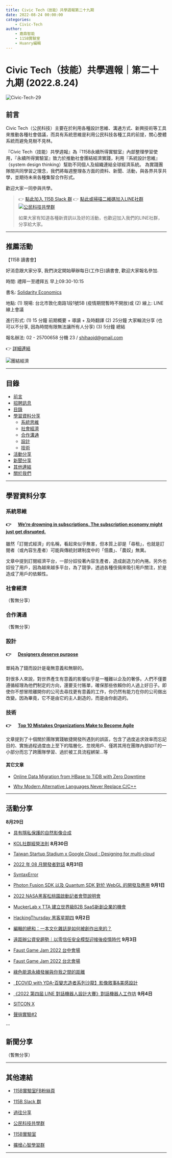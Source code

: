 ```yaml
---
title: Civic Tech（技能）共學週報第二十九期
date: 2022-08-24 00:00:00
categories:
	- Civic-Tech
author:
	- 嘉鼎智能
	- 115B實驗室
	- Huanry編輯
---
```

# Civic Tech（技能）共學週報｜第二十九期 (2022.8.24)

![Civic-Tech-29](/img/ct/29.png)

## 前言

Civic Tech（公民科技）主要在於利用各種設計思維、溝通方式、新興技術等工具來推動各種社會倡議，而具有系統思維是利用公民科技各種工具的前提，關心整體系統而避免見樹不見林。

『Civic Tech（技能）共學週報』為『115B永續所得實驗室』內部整理學習使用，『永續所得實驗室』致力於推動社會團結經濟實踐，利用『系統設計思維』（system design thinking）幫助不同個人及組織連結全球經濟系統。
為實踐團隊間共同學習之理念，我們將每週整理各方面的資料、新聞、活動，與各界共享共學，並期待未來各種集智合作形式。

歡迎大家一同參與共學。

>👉  [點此加入 115B Slack 群](https://bit.ly/Slack115b)
>👉  [點此或掃描二維碼加入LINE社群](https://line.me/ti/g2/Dj4AkbdDsY6o4D_CdDUB6Q)
>[![公民科技共學群](/img/產品共學群.jpg)](https://line.me/ti/g2/Dj4AkbdDsY6o4D_CdDUB6Q)
>
>如果大家有知道各種新資訊以及好的活動，也歡迎加入我們的LINE社群，分享給大家。

---
## 推薦活動

【115B 讀書會】

好消息跟大家分享, 我們決定開始舉辦每日(工作日)讀書會, 歡迎大家報名參加.
   
時間: 禮拜一至禮拜五 早上09:30-10:15

書名: [Solidarity Economics](https://sustainable-income-lab.github.io/Solidarity-Economics-Introduction/)
   
地點: 
(1) 現場: 台北市敦化南路1段1號5B (疫情期間暫時不開放)或 
(2) 線上: LINE 線上會議

進行形式: 
(1) 15 分鐘 前期概要 + 導讀 + 及時翻譯
(2) 25分鐘 大家輪流分享 (也可以不分享, 因為時間有限無法讓所有人分享)
(3) 5分鐘 總結
   
報名辦法: 02 - 25700658 分機 23 / shihaojd@gmail.com

👉 [詳細連結](https://histock.tw/blog/magnific/58)

![團結經濟](https://solidarityeconomics.org/wp-content/uploads/2021/09/SE-Web-Slider-for-Website.png)

---
## 目錄
- [前言](#前言)
- [招聘訊息](#招聘訊息)
- [目錄](#目錄)
- [學習資料分享](#學習資料分享)
	- [系統思維](#系統思維)
	- [社會經濟](#社會經濟)
	- [合作溝通](#合作溝通)
	- [設計](#設計)
	- [技術](#技術)
- [活動分享](#活動分享)
- [新聞分享](#新聞分享)
- [其他連結](#其他連結)
- [關於我們](#關於我們)

---
## 學習資料分享
### 系統思維

#### 👉 &emsp; [We’re drowning in subscriptions. The subscription economy might just get disrupted.](https://bootcamp.uxdesign.cc/were-drowning-in-subscriptions-the-subscription-economy-might-just-get-disrupted-b5f90d1d13ff)

雖然「訂閱式經濟」的名稱，看起來似乎無害，但本質上卻是「尋租」，也就是訂閱者（或內容生產者）可能與傳統封建制度中的「佃農」、「農奴」無異。

文章中提到訂閱經濟平台，一部分奴役著內容生產者，造成創造力的內捲。另外也奴役了用戶，因為越來越多平台，為了競爭，透過各種伎倆來吸引用戶關注，於是造成了用戶的依賴性。


### 社會經濟

（暫無分享）

### 合作溝通

（暫無分享）

### 設計

####  👉 &emsp; [Designers deserve purpose](https://uxdesign.cc/designers-deserve-purpose-212dca530330)

單純為了錢而設計是毫無意義和無聊的。

對很多人來說，對世界產生有意義的影響似乎是一種難以企及的奢侈。人們不僅要遵循經理為他們制定的方向，還要支付賬單，確保那些依賴你的人過上好日子。即使你不想冒險離開你的公司去尋找更有意義的工作，你仍然有能力在你的公司做出改變。因為畢竟，它不是由它的主人創造的，而是由你創造的。

### 技術

#### 👉 &emsp; [Top 10 Mistakes Organizations Make to Become Agile](https://medium.com/awesome-agile/top-10-mistakes-organizations-make-to-become-agile-3a83536e3285) 


文章提到了十個關於團隊實踐敏捷開發所遇到的誤區，包含了過度追求效率而忘記目的、實施過程過度由上至下的階層化、忽視用戶、僅將其用在團隊內部如IT的一小部分而忘了跨團隊學習、過於被工具流程綁架...等


#### 其它文章

- [Online Data Migration from HBase to TiDB with Zero Downtime](https://medium.com/pinterest-engineering/online-data-migration-from-hbase-to-tidb-with-zero-downtime-43f0fb474b84)

- [Why Modern Alternative Languages Never Replace C/C++](https://levelup.gitconnected.com/why-modern-alternative-languages-never-replace-c-c-cbf0afc5f1dc)

---
## 活動分享

**8月29日**
- [具有隱私保護的自然影像合成](https://www.meetup.com/rladies-taipei/events/286801131/)

- [KOL社群經營法則](https://ycnwdccareer.kktix.cc/events/b945faac)
**8月30日**
- [Taiwan Startup Stadium x Google Cloud : Designing for multi-cloud ](https://www.accupass.com/event/2207290300581326452472)

- [2022 年 08 月開發者對話](https://developers-talk.kktix.cc/events/2022-08)
**8月31日**
- [SyntaxError](https://www.meetup.com/pythonhug/events/287756926/)

- [Photon Fusion SDK 以及 Quantum SDK 對於 WebGL 的開發及應用](https://www.accupass.com/event/2208190750171012678508)
**9月1日**
- [2022 NASA黑客松桃園啟動記者會暨說明會](https://www.accupass.com/event/2208211517371138087947)

- [MuckerLab x TTA 建立世界級B2B SaaS新創企業的機會](https://www.accupass.com/event/2207290737068788495200)

- [HackingThursday 黑客星期四](https://www.meetup.com/hackingthursday/events/287778804/)
**9月2日**
- [編輯的總和：一本文化雜誌是如何被創作出來的？](https://www.accupass.com/event/2208170427021628975340)

- [遠距辦公資安趨勢｜以零信任安全模型迎接後疫情時代](https://www.accupass.com/event/2207290127311257987165)
**9月3日**
- [Faust Game Jam 2022 台中會場](https://www.accupass.com/event/2208080606029042172880)

- [Faust Game Jam 2022 台北會場](https://igda-tw.kktix.cc/events/fgj2022-tp)

- [綠色能源永續發展與你我之間的距離](https://www.accupass.com/event/2207070144291386942439)

- [【COVID with YDA-百變志造者系列沙龍】影像敘事&美感設計](https://www.accupass.com/event/2207111157361272743862)

- [《2022 第四屆 LINE 對話機器人設計大賽》對話機器人工作坊](https://www.accupass.com/event/2207130835481533483120)
**9月4日**
- [SITCON X](https://sitcon.kktix.cc/events/sitcon2022)

- [聲徜實驗#2](https://taiwansoundlab.kktix.cc/events/wandering2)

--
## 新聞分享

（暫無分享）

---
## 其他連結

- [115B實驗室FB粉絲頁](https://www.facebook.com/%E6%B0%B8%E7%BA%8C%E6%89%80%E5%BE%97%E5%AF%A6%E9%A9%97%E5%AE%A4-102916798609139)

- [115B Slack 群](https://bit.ly/Slack115b)

- [過往分享](/categories/Civic-Tech)

- [公民科技共學群](https://line.me/ti/g2/Dj4AkbdDsY6o4D_CdDUB6Q?utm_source=invitation&utm_medium=link_copy&utm_campaign=default)

- [115B實驗室](https://line.me/ti/g2/asPFU-0w4o9MIRSBdb4gtg?utm_source=invitation&utm_medium=link_copy&utm_campaign=default)

- [擴增心智學習群](https://line.me/ti/g2/asPFU-0w4o9MIRSBdb4gtg?utm_source=invitation&utm_medium=link_copy&utm_campaign=default)

---